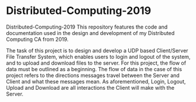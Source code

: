 # Distributed-Computing-2019
Distributed-Computing-2019 This repository features the code and documentation used in the design and development of my Distributed Computing CA from 2019.

The task of this project is to design and develop a UDP based Client/Server File Transfer
System, which enables users to login and logout of the system, and to upload and download
files to the server. For this project, the flow of data must be outlined as a beginning. The
flow of data in the case of this project refers to the directions messages travel between the
Server and Client and what these messages mean. As aforementioned, Login, Logout,
Upload and Download are all interactions the Client will make with the Server.
